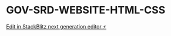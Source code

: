 # GOV-SRD-WEBSITE-HTML-CSS

[Edit in StackBlitz next generation editor ⚡️](https://stackblitz.com/~/github.com/223877540-KC-Mashele/GOV-SRD-WEBSITE-HTML-CSS)